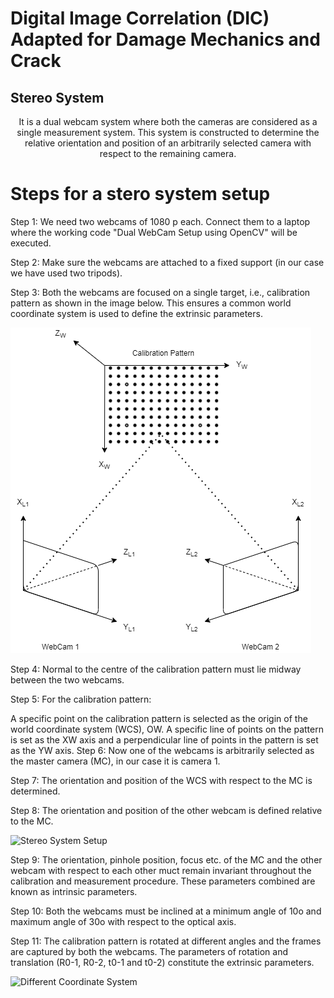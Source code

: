 # Digital Image Correlation (DIC) Adapted for Damage Mechanics and Crack

## Stereo System
<p align="center">
It is a dual webcam system where both the cameras are considered as a single measurement system. This system is constructed to determine the relative orientation and position of an arbitrarily selected camera with respect to the remaining camera.
</p>

# Steps for a stero system setup

Step 1: We need two webcams of 1080 p each. Connect them to a laptop where the working code "Dual WebCam Setup using OpenCV" will be executed.

Step 2: Make sure the webcams are attached to a fixed support (in our case we have used two tripods).

Step 3: Both the webcams are focused on a single target, i.e., calibration pattern as shown in the image below. This ensures a common world coordinate system is used to define the extrinsic parameters.

![Focus of WebCams](https://github.com/stochasticmaterialism/Digital-Image-Correlation-DIC-/blob/patch-1/Images/Focus%20of%20WebCams.png?raw=true)

Step 4: Normal to the centre of the calibration pattern must lie midway between the two webcams.

Step 5: For the calibration pattern:

A specific point on the calibration pattern is selected as the origin of the world coordinate system (WCS), OW.
A specific line of points on the pattern is set as the XW axis and a perpendicular line of points in the pattern is set as the YW axis.
Step 6: Now one of the webcams is arbitrarily selected as the master camera (MC), in our case it is camera 1.

Step 7: The orientation and position of the WCS with respect to the MC is determined.

Step 8: The orientation and position of the other webcam is defined relative to the MC.

![Stereo System Setup](https://drive.google.com/file/d/1tuLUKGyMgwdkf1P387B7GDCWcbPAdlsN/view?usp=sharing)  

Step 9: The orientation, pinhole position, focus etc. of the MC and the other webcam with respect to each other muct remain invariant throughout the calibration and measurement procedure. These parameters combined are known as intrinsic parameters.

Step 10: Both the webcams must be inclined at a minimum angle of 10o and maximum angle of 30o with respect to the optical axis.

Step 11: The calibration pattern is rotated at different angles and the frames are captured by both the webcams. The parameters of rotation and translation (R0-1, R0-2, t0-1 and t0-2) constitute the extrinsic parameters.

![Different Coordinate System](https://drive.google.com/file/d/1WXSpBVu78kYFYN0Q7MLR7LzlvgqZpqUD/view?usp=sharing)
